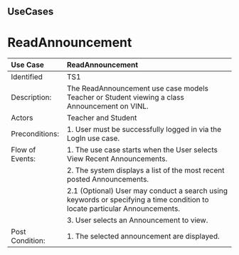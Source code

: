 ## UseCases ##


# ReadAnnouncement #


| Use Case | ReadAnnouncement |
|:---------|:-----------------|
|Identified | TS1              |
| Description: | The ReadAnnouncement use case models Teacher or Student viewing a class Announcement on VINL. |
|Actors    | Teacher and Student |
| Preconditions: | 1. User must be successfully logged in via the LogIn use case. |
|Flow of Events: |1. The use case starts when the User selects View Recent Announcements.|
|                |2. The system displays a list of the most recent posted Announcements. |
|                |2.1 (Optional) User may conduct a search using keywords or specifying a time condition to locate particular Announcements.  |
|                |3. User selects an Announcement to view. |
|Post Condition: | 1. The selected announcement are displayed.|
